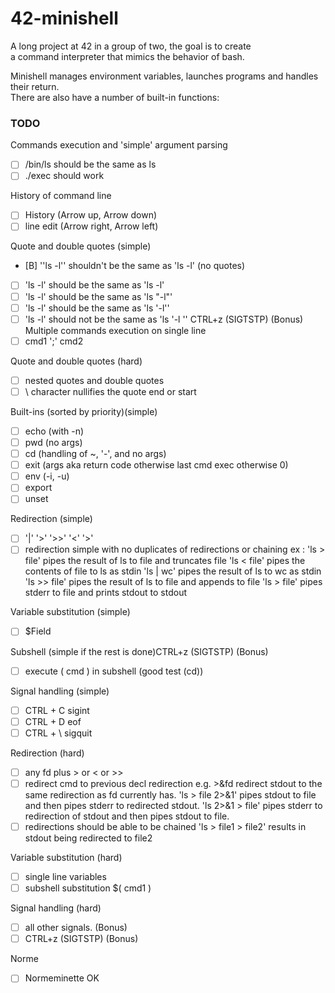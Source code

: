 # 42-minishell

A long project at 42 in a group of two, the goal is to create  <br> 
a command interpreter that mimics the behavior of bash. <br> 

Minishell manages environment variables, launches programs and handles their return. <br> 
There are also have a number of built-in functions: <br> 

### TODO

  Commands execution and 'simple' argument parsing 
 - [ ] /bin/ls should be the same as ls
 - [ ] ./exec should work

  History of command line
 - [ ] History (Arrow up, Arrow down)
 - [ ] line edit (Arrow right, Arrow left)

  Quote and double quotes (simple)
 - [B] '\'ls -l\'' shouldn't be the same as 'ls -l' (no quotes)
 - [ ] 'ls -l' should be the same as 'ls        -l'
 - [ ] 'ls -l' should be the same as 'ls "-l"'
 - [ ] 'ls -l' should be the same as 'ls '-l''
 - [ ] 'ls -l' should not be the same as 'ls \'-l \''
CTRL+z (SIGTSTP) (Bonus)
  Multiple commands execution on single line
 - [ ] cmd1 ';' cmd2

  Quote and double quotes (hard)
 - [ ] nested quotes and double quotes
 - [ ] \\ character nullifies the quote end or start

  Built-ins (sorted by priority)(simple)
 - [ ] echo (with -n)
 - [ ] pwd (no args)
 - [ ] cd (handling of ~, '-', and no args)
 - [ ] exit (args aka return code otherwise last cmd exec otherwise 0)
 - [ ] env (-i, -u)
 - [ ] export
 - [ ] unset
  
  Redirection (simple)
 - [ ] '|' '>' '>>' '<' '>'
 - [ ] redirection simple with no duplicates of redirections or chaining
       ex :
       'ls > file' pipes the result of ls to file and truncates file
       'ls < file' pipes the contents of file to ls as stdin
       'ls | wc' pipes the result of ls to wc as stdin
       'ls >> file' pipes the result of ls to file and appends to file
       'ls > file' pipes stderr to file and prints stdout to stdout
       
  Variable substitution (simple)
 - [ ] $Field

  Subshell (simple if the rest is done)CTRL+z (SIGTSTP) (Bonus)
 - [ ] execute ( cmd ) in subshell (good test (cd))

  Signal handling (simple)
 - [ ] CTRL + C sigint
 - [ ] CTRL + D eof
 - [ ] CTRL + \ sigquit

  Redirection (hard)
 - [ ] any fd plus > or < or >>
 - [ ] redirect cmd to previous decl redirection
       e.g. >&fd redirect stdout to the same redirection as fd currently has.
       'ls > file 2>&1' pipes stdout to file and then pipes stderr to redirected stdout.
       'ls 2>&1 > file' pipes stderr to redirection of stdout and then pipes stdout to file.
 - [ ] redirections should be able to be chained
       'ls > file1 > file2' results in stdout being redirected to file2

  Variable substitution (hard)
 - [ ] single line variables
 - [ ] subshell substitution $( cmd1 )

  Signal handling (hard)
 - [ ] all other signals. (Bonus)
 - [ ] CTRL+z (SIGTSTP) (Bonus)

  Norme
 - [ ] Normeminette OK
